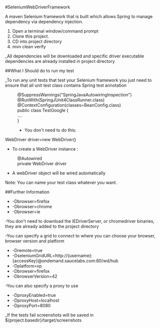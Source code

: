 #SeleniumWebDriverFramework

A maven Selenium framework that is built which allows Spring to manage dependency via dependency injection.

1. Open a terminal window/command prompt
2. Clone this project.
3. CD into project directory
4. mvn clean verify

_All dependencies will be downloaded and specific driver executable dependencies are already installed in project directory

##What I Should do to run my test

_To run any unit tests that test your Selenium framework you just need to ensure that all unit test class contains Spring test annotation

<d1>
<dd>@SuppressWarnings("SpringJavaAutowiringInspection")</dd>
<dd>@RunWith(SpringJUnit4ClassRunner.class)</dd>
<dd>@ContextConfiguration(classes=BeanConfig.class)</dd>
<dd>public class TestGoogle {</dd>
<dd> ....<dd>
<dd>}<dd>
  <d1> 

- You don't need to do this:
 
<d1>
<dt>WebDriver driver=new WebDriver()</dt>
</d1>
   
- To create a WebDriver instance :

<d1>
<dd>@Autowired</dd>
<dd>private WebDriver driver</dd>
</d1>

- A webDriver object will be wired automatically
  
Note: You can name your test class whatever you want.

##Further Information

- -Dbrowser=firefox
- -Dbrowser=chrome
- -Dbrowser=ie

-You don't need to download the IEDriverServer, or chromedriver binaries, they are already added to the project directory

-You can specify a grid to connect to where you can choose your browser, browser version and platform

- -Dremote=true 
- -DseleniumGridURL=http://{username}:{accessKey}@ondemand.saucelabs.com:80/wd/hub 
- -Dplatform=xp 
- -Dbrowser=firefox 
- -DbrowserVersion=42

-You can also specify a proxy to use

- -DproxyEnabled=true
- -DproxyHost=localhost
- -DproxyPort=8080

_If the tests fail screenshots will be saved in ${project.basedir}/target/screenshots